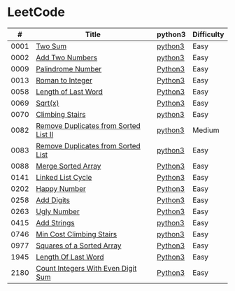 LeetCode
========
 

| # | Title | python3                                   | Difficulty |
|--| ----- |-------------------------------------------| ---------- | 
|0001|[Two Sum](https://leetcode.com/problems/two-sum/) | [python3](./LeetCode/0001-Two-Sum/0001-Two_sum.py) | Easy | 
|0002|[Add Two Numbers](https://leetcode.com/problems/add-two-numbers/) | [python3](./LeetCode/0002-Add-Two-Numbers/0002-Add-Two-Numbers.py) | Easy | 
|0009|[Palindrome Number](https://leetcode.com/problems/palindrome-number/) | [Python3](./LeetCode/0009-Palindrome-Number/0009.py) | Easy | 
|0013|[Roman to Integer](https://leetcode.com/problems/roman-to-integer/) | [Python3](./LeetCode/0013-Roman-to-Integer/0013.py) | Easy | 
|0058|[Length of Last Word](https://leetcode.com/problems/length-of-last-word/) | [Python3](./LeetCode/0058-Length-of-Last-Word/0058.py) | Easy | 
|0069|[Sqrt(x)](https://leetcode.com/problems/sqrtx/) | [Python3](./LeetCode/0069-Sqrt(x)/0069.py) | Easy |
|0070|[Climbing Stairs](https://leetcode.com/problems/climbing-stairs/) | [python3](./LeetCode/0070-Climbing-Stairs/0070.py) | Easy |
|0082|[Remove Duplicates from Sorted List II](https://leetcode.com/problems/remove-duplicates-from-sorted-list-ii/) | [python3](./LeetCode/0082-Remove-Duplicates-from-Sorted-List-II/0082.py) | Medium |
|0083|[Remove Duplicates from Sorted List](https://leetcode.com/problems/remove-duplicates-from-sorted-list/) | [python3](./LeetCode/0083-Remove-Duplicates-from-Sorted-List/0083.py) | Easy |
|0088|[Merge Sorted Array](https://leetcode.com/problems/merge-sorted-array/) | [Python3](./LeetCode/0088-Merge-Sorted-Array/0088.py) | Easy | 
|0141|[Linked List Cycle](https://leetcode.com/problems/linked-list-cycle/) | [Python3](./LeetCode/0141-Linked-List-Cycle/0141.py) | Easy | 
|0202|[Happy Number](https://leetcode.com/problems/happy-number/) | [Python3](./LeetCode/0202-Happy-Number/0202.py) | Easy | 
|0258|[Add Digits](https://leetcode.com/problems/add-digits/) | [Python3](./LeetCode/0258-add-digits/0258.py) | Easy | 
|0263|[Ugly Number](https://leetcode.com/problems/ugly-number/) | [Python3](./LeetCode/0263-ugly-number/0263.py) | Easy |
|0415|[Add Strings](https://leetcode.com/problems/add-strings/) | [python3](./LeetCode/0415-Add-Strings/0415.py) | Easy|
|0746|[Min Cost Climbing Stairs](https://leetcode.com/problems/min-cost-climbing-stairs/) | [python3](./LeetCode/0746-Min-Cost-Climbing-Stairs/0746.py) | Easy | 
|0977|[Squares of a Sorted Array](https://leetcode.com/problems/squares-of-a-sorted-array/) | [Python3](LeetCode/0977-Squares-of-a-Sorted-Array/0977.py) | Easy | 
|1945|[Length Of Last Word](https://leetcode.com/problems/length-of-last-word/) | [Python3](./LeetCode/1945-length-of-last-word/1945.py) | Easy | 
|2180|[Count Integers With Even Digit Sum](https://leetcode.com/problems/count-integers-with-even-digit-sum/) | [Python3](./LeetCode/2180-count-integers-with-even-digit-sum/2180.py) | Easy | 
